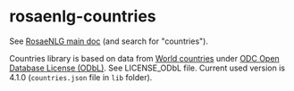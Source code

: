 <!--
Copyright 2019 Ludan Stoecklé
SPDX-License-Identifier: CC-BY-4.0
-->
# rosaenlg-countries

See [RosaeNLG main doc](https://rosaenlg.org) (and search for "countries").

Countries library is based on data from [World countries](https://github.com/mledoze/countries) under [ODC Open Database License (ODbL)](https://github.com/mledoze/countries/blob/master/LICENSE).
See LICENSE_ODbL file.
Current used version is 4.1.0 (`countries.json` file in `lib` folder).
